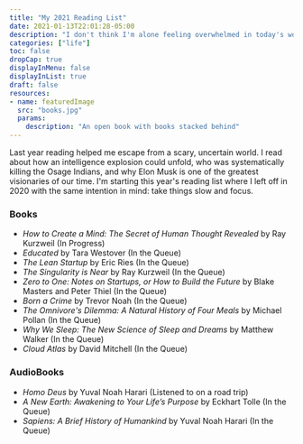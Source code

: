 ```yaml
---
title: "My 2021 Reading List"
date: 2021-01-13T22:01:28-05:00
description: "I don't think I'm alone feeling overwhelmed in today's world.  When things get crazy, my favorite way to unwind is with a good book."
categories: ["life"]
toc: false
dropCap: true
displayInMenu: false
displayInList: true
draft: false
resources:
- name: featuredImage
  src: "books.jpg"
  params:
    description: "An open book with books stacked behind"
---
```


Last year reading helped me escape from a scary, uncertain world.  I read about how an intelligence explosion could unfold, who was systematically killing the Osage Indians, and why Elon Musk is one of the greatest visionaries of our time. I'm starting this year's reading list where I left off in 2020 with the same intention in mind: take things slow and focus.

### Books

- *How to Create a Mind: The Secret of Human Thought Revealed* by Ray Kurzweil (In Progress)
- *Educated* by Tara Westover (In the Queue)
- *The Lean Startup* by Eric Ries (In the Queue)
- *The Singularity is Near* by Ray Kurzweil (In the Queue)
- *Zero to One: Notes on Startups, or How to Build the Future* by Blake Masters and Peter Thiel (In the Queue)
- *Born a Crime* by Trevor Noah (In the Queue)
- *The Omnivore's Dilemma: A Natural History of Four Meals* by Michael Pollan (In the Queue)
- *Why We Sleep: The New Science of Sleep and Dreams* by Matthew Walker (In the Queue)
- *Cloud Atlas* by David Mitchell (In the Queue)

### AudioBooks

- *Homo Deus* by Yuval Noah Harari (Listened to on a road trip)
- *A New Earth: Awakening to Your Life’s Purpose* by Eckhart Tolle (In the Queue)
- *Sapiens: A Brief History of Humankind* by Yuval Noah Harari (In the Queue)